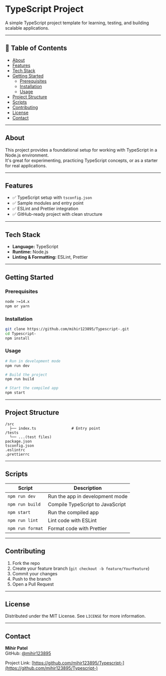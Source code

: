 # TypeScript Project

A simple TypeScript project template for learning, testing, and building scalable applications.

---

## 🧭 Table of Contents

- [About](#about)  
- [Features](#features)  
- [Tech Stack](#tech-stack)  
- [Getting Started](#getting-started)  
  - [Prerequisites](#prerequisites)  
  - [Installation](#installation)  
  - [Usage](#usage)  
- [Project Structure](#project-structure)  
- [Scripts](#scripts)  
- [Contributing](#contributing)  
- [License](#license)  
- [Contact](#contact)  

---

## About

This project provides a foundational setup for working with TypeScript in a Node.js environment.  
It's great for experimenting, practicing TypeScript concepts, or as a starter for real applications.

---

## Features

- ✅ TypeScript setup with `tsconfig.json`  
- ✅ Sample modules and entry point  
- ✅ ESLint and Prettier integration  
- ✅ GitHub-ready project with clean structure  

---

## Tech Stack

- **Language:** TypeScript  
- **Runtime:** Node.js  
- **Linting & Formatting:** ESLint, Prettier  

---

## Getting Started

### Prerequisites

```bash
node >=14.x
npm or yarn
```

### Installation

```bash
git clone https://github.com/mihir123895/Typescript-.git
cd Typescript-
npm install
```

### Usage

```bash
# Run in development mode
npm run dev

# Build the project
npm run build

# Start the compiled app
npm start
```

---

## Project Structure

```
/src
  ├── index.ts                # Entry point
/tests
  └── ...(test files)
package.json  
tsconfig.json  
.eslintrc  
.prettierrc  
```

---

## Scripts

| Script         | Description                        |
|----------------|------------------------------------|
| `npm run dev`  | Run the app in development mode    |
| `npm run build`| Compile TypeScript to JavaScript   |
| `npm start`    | Run the compiled app               |
| `npm run lint` | Lint code with ESLint              |
| `npm run format` | Format code with Prettier        |

---

## Contributing

1. Fork the repo  
2. Create your feature branch (`git checkout -b feature/YourFeature`)  
3. Commit your changes  
4. Push to the branch  
5. Open a Pull Request

---

## License

Distributed under the MIT License. See `LICENSE` for more information.

---

## Contact

**Mihir Patel**  
GitHub: [@mihir123895](https://github.com/mihir123895)

Project Link: [https://github.com/mihir123895/Typescript-](https://github.com/mihir123895/Typescript-)
